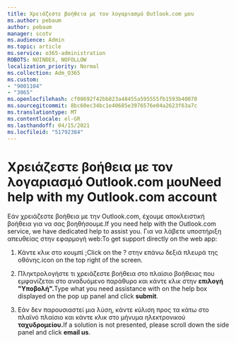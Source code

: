 ```yaml
---
title: Χρειάζεστε βοήθεια με τον λογαριασμό Outlook.com μου
ms.author: pebaum
author: pebaum
manager: scotv
ms.audience: Admin
ms.topic: article
ms.service: o365-administration
ROBOTS: NOINDEX, NOFOLLOW
localization_priority: Normal
ms.collection: Adm_O365
ms.custom:
- "9001104"
- "3065"
ms.openlocfilehash: cf08692f42bb823a48455a595555fb1593b40070
ms.sourcegitcommit: 8bc60ec34bc1e40685e3976576e04a2623f63a7c
ms.translationtype: MT
ms.contentlocale: el-GR
ms.lasthandoff: 04/15/2021
ms.locfileid: "51792384"
---
```

# <a name="need-help-with-my-outlookcom-account"></a><span data-ttu-id="f6476-102">Χρειάζεστε βοήθεια με τον λογαριασμό Outlook.com μου</span><span class="sxs-lookup"><span data-stu-id="f6476-102">Need help with my Outlook.com account</span></span>

<span data-ttu-id="f6476-103">Εάν χρειάζεστε βοήθεια με την Outlook.com, έχουμε αποκλειστική βοήθεια για να σας βοηθήσουμε.</span><span class="sxs-lookup"><span data-stu-id="f6476-103">If you need help with the Outlook.com service, we have dedicated help to assist you.</span></span> <span data-ttu-id="f6476-104">Για να λάβετε υποστήριξη απευθείας στην εφαρμογή web:</span><span class="sxs-lookup"><span data-stu-id="f6476-104">To get support directly on the web app:</span></span> 

1. <span data-ttu-id="f6476-105">Κάντε κλικ στο κουμπί ;</span><span class="sxs-lookup"><span data-stu-id="f6476-105">Click on the ?</span></span> <span data-ttu-id="f6476-106">στην επάνω δεξιά πλευρά της οθόνης.</span><span class="sxs-lookup"><span data-stu-id="f6476-106">icon on the top right of the screen.</span></span> 

2. <span data-ttu-id="f6476-107">Πληκτρολογήστε τι χρειάζεστε βοήθεια στο πλαίσιο βοήθειας που εμφανίζεται στο αναδυόμενο παράθυρο και κάντε κλικ στην **επιλογή "Υποβολή".**</span><span class="sxs-lookup"><span data-stu-id="f6476-107">Type what you need assistance with on the help box displayed on the pop up panel and click **submit**.</span></span> 

3. <span data-ttu-id="f6476-108">Εάν δεν παρουσιαστεί μια λύση, κάντε κύλιση προς τα κάτω στο πλαϊνό πλαίσιο και κάντε κλικ στο μήνυμα ηλεκτρονικού **ταχυδρομείου.**</span><span class="sxs-lookup"><span data-stu-id="f6476-108">If a solution is not presented, please scroll down the side panel and click **email us**.</span></span>
